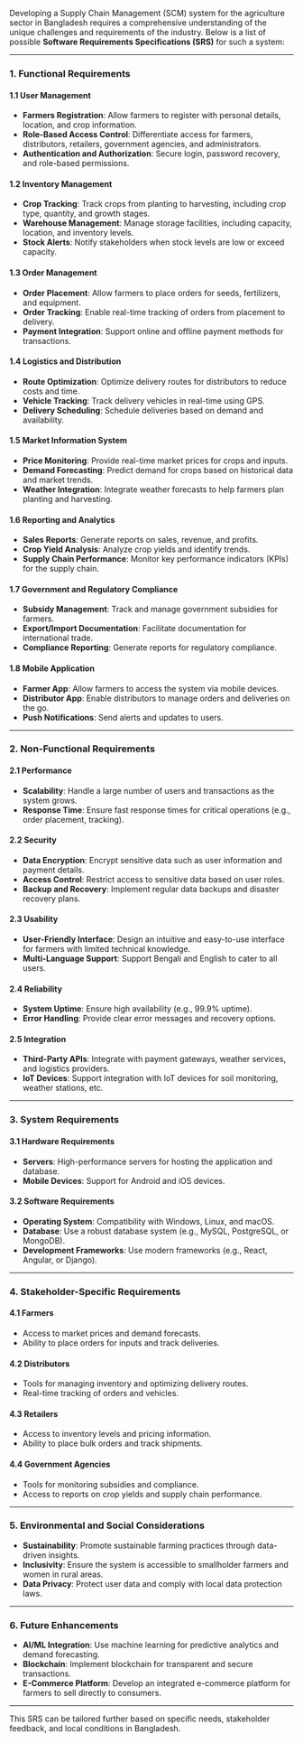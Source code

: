 Developing a Supply Chain Management (SCM) system for the agriculture sector in Bangladesh requires a comprehensive understanding of the unique challenges and requirements of the industry. Below is a list of possible **Software Requirements Specifications (SRS)** for such a system:

---

### **1. Functional Requirements**
#### **1.1 User Management**
- **Farmers Registration**: Allow farmers to register with personal details, location, and crop information.
- **Role-Based Access Control**: Differentiate access for farmers, distributors, retailers, government agencies, and administrators.
- **Authentication and Authorization**: Secure login, password recovery, and role-based permissions.

#### **1.2 Inventory Management**
- **Crop Tracking**: Track crops from planting to harvesting, including crop type, quantity, and growth stages.
- **Warehouse Management**: Manage storage facilities, including capacity, location, and inventory levels.
- **Stock Alerts**: Notify stakeholders when stock levels are low or exceed capacity.

#### **1.3 Order Management**
- **Order Placement**: Allow farmers to place orders for seeds, fertilizers, and equipment.
- **Order Tracking**: Enable real-time tracking of orders from placement to delivery.
- **Payment Integration**: Support online and offline payment methods for transactions.

#### **1.4 Logistics and Distribution**
- **Route Optimization**: Optimize delivery routes for distributors to reduce costs and time.
- **Vehicle Tracking**: Track delivery vehicles in real-time using GPS.
- **Delivery Scheduling**: Schedule deliveries based on demand and availability.

#### **1.5 Market Information System**
- **Price Monitoring**: Provide real-time market prices for crops and inputs.
- **Demand Forecasting**: Predict demand for crops based on historical data and market trends.
- **Weather Integration**: Integrate weather forecasts to help farmers plan planting and harvesting.

#### **1.6 Reporting and Analytics**
- **Sales Reports**: Generate reports on sales, revenue, and profits.
- **Crop Yield Analysis**: Analyze crop yields and identify trends.
- **Supply Chain Performance**: Monitor key performance indicators (KPIs) for the supply chain.

#### **1.7 Government and Regulatory Compliance**
- **Subsidy Management**: Track and manage government subsidies for farmers.
- **Export/Import Documentation**: Facilitate documentation for international trade.
- **Compliance Reporting**: Generate reports for regulatory compliance.

#### **1.8 Mobile Application**
- **Farmer App**: Allow farmers to access the system via mobile devices.
- **Distributor App**: Enable distributors to manage orders and deliveries on the go.
- **Push Notifications**: Send alerts and updates to users.

---

### **2. Non-Functional Requirements**
#### **2.1 Performance**
- **Scalability**: Handle a large number of users and transactions as the system grows.
- **Response Time**: Ensure fast response times for critical operations (e.g., order placement, tracking).

#### **2.2 Security**
- **Data Encryption**: Encrypt sensitive data such as user information and payment details.
- **Access Control**: Restrict access to sensitive data based on user roles.
- **Backup and Recovery**: Implement regular data backups and disaster recovery plans.

#### **2.3 Usability**
- **User-Friendly Interface**: Design an intuitive and easy-to-use interface for farmers with limited technical knowledge.
- **Multi-Language Support**: Support Bengali and English to cater to all users.

#### **2.4 Reliability**
- **System Uptime**: Ensure high availability (e.g., 99.9% uptime).
- **Error Handling**: Provide clear error messages and recovery options.

#### **2.5 Integration**
- **Third-Party APIs**: Integrate with payment gateways, weather services, and logistics providers.
- **IoT Devices**: Support integration with IoT devices for soil monitoring, weather stations, etc.

---

### **3. System Requirements**
#### **3.1 Hardware Requirements**
- **Servers**: High-performance servers for hosting the application and database.
- **Mobile Devices**: Support for Android and iOS devices.

#### **3.2 Software Requirements**
- **Operating System**: Compatibility with Windows, Linux, and macOS.
- **Database**: Use a robust database system (e.g., MySQL, PostgreSQL, or MongoDB).
- **Development Frameworks**: Use modern frameworks (e.g., React, Angular, or Django).

---

### **4. Stakeholder-Specific Requirements**
#### **4.1 Farmers**
- Access to market prices and demand forecasts.
- Ability to place orders for inputs and track deliveries.

#### **4.2 Distributors**
- Tools for managing inventory and optimizing delivery routes.
- Real-time tracking of orders and vehicles.

#### **4.3 Retailers**
- Access to inventory levels and pricing information.
- Ability to place bulk orders and track shipments.

#### **4.4 Government Agencies**
- Tools for monitoring subsidies and compliance.
- Access to reports on crop yields and supply chain performance.

---

### **5. Environmental and Social Considerations**
- **Sustainability**: Promote sustainable farming practices through data-driven insights.
- **Inclusivity**: Ensure the system is accessible to smallholder farmers and women in rural areas.
- **Data Privacy**: Protect user data and comply with local data protection laws.

---

### **6. Future Enhancements**
- **AI/ML Integration**: Use machine learning for predictive analytics and demand forecasting.
- **Blockchain**: Implement blockchain for transparent and secure transactions.
- **E-Commerce Platform**: Develop an integrated e-commerce platform for farmers to sell directly to consumers.

---

This SRS can be tailored further based on specific needs, stakeholder feedback, and local conditions in Bangladesh.